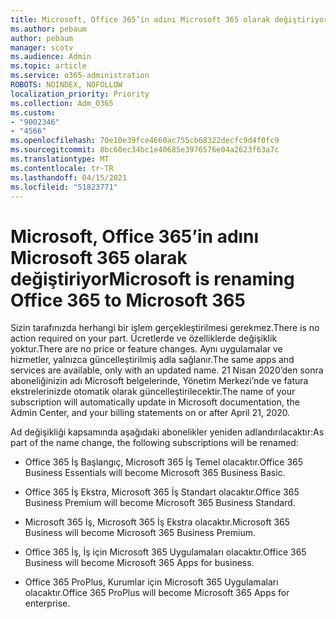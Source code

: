 ```yaml
---
title: Microsoft, Office 365’in adını Microsoft 365 olarak değiştiriyor
ms.author: pebaum
author: pebaum
manager: scotv
ms.audience: Admin
ms.topic: article
ms.service: o365-administration
ROBOTS: NOINDEX, NOFOLLOW
localization_priority: Priority
ms.collection: Adm_O365
ms.custom:
- "9002346"
- "4566"
ms.openlocfilehash: 70e10e39fce4660ac755cb68322decfc9d4f0fc9
ms.sourcegitcommit: 8bc60ec34bc1e40685e3976576e04a2623f63a7c
ms.translationtype: MT
ms.contentlocale: tr-TR
ms.lasthandoff: 04/15/2021
ms.locfileid: "51823771"
---
```

# <a name="microsoft-is-renaming-office-365-to-microsoft-365"></a><span data-ttu-id="b7086-102">Microsoft, Office 365’in adını Microsoft 365 olarak değiştiriyor</span><span class="sxs-lookup"><span data-stu-id="b7086-102">Microsoft is renaming Office 365 to Microsoft 365</span></span>

<span data-ttu-id="b7086-103">Sizin tarafınızda herhangi bir işlem gerçekleştirilmesi gerekmez.</span><span class="sxs-lookup"><span data-stu-id="b7086-103">There is no action required on your part.</span></span> <span data-ttu-id="b7086-104">Ücretlerde ve özelliklerde değişiklik yoktur.</span><span class="sxs-lookup"><span data-stu-id="b7086-104">There are no price or feature changes.</span></span> <span data-ttu-id="b7086-105">Aynı uygulamalar ve hizmetler, yalnızca güncelleştirilmiş adla sağlanır.</span><span class="sxs-lookup"><span data-stu-id="b7086-105">The same apps and services are available, only with an updated name.</span></span> <span data-ttu-id="b7086-106">21 Nisan 2020’den sonra aboneliğinizin adı Microsoft belgelerinde, Yönetim Merkezi’nde ve fatura ekstrelerinizde otomatik olarak güncelleştirilecektir.</span><span class="sxs-lookup"><span data-stu-id="b7086-106">The name of your subscription will automatically update in Microsoft documentation, the Admin Center, and your billing statements on or after April 21, 2020.</span></span>

<span data-ttu-id="b7086-107">Ad değişikliği kapsamında aşağıdaki abonelikler yeniden adlandırılacaktır:</span><span class="sxs-lookup"><span data-stu-id="b7086-107">As part of the name change, the following subscriptions will be renamed:</span></span>

- <span data-ttu-id="b7086-108">Office 365 İş Başlangıç, Microsoft 365 İş Temel olacaktır.</span><span class="sxs-lookup"><span data-stu-id="b7086-108">Office 365 Business Essentials will become Microsoft 365 Business Basic.</span></span>

- <span data-ttu-id="b7086-109">Office 365 İş Ekstra, Microsoft 365 İş Standart olacaktır.</span><span class="sxs-lookup"><span data-stu-id="b7086-109">Office 365 Business Premium will become Microsoft 365 Business Standard.</span></span>

- <span data-ttu-id="b7086-110">Microsoft 365 İş, Microsoft 365 İş Ekstra olacaktır.</span><span class="sxs-lookup"><span data-stu-id="b7086-110">Microsoft 365 Business will become Microsoft 365 Business Premium.</span></span>

- <span data-ttu-id="b7086-111">Office 365 İş, İş için Microsoft 365 Uygulamaları olacaktır.</span><span class="sxs-lookup"><span data-stu-id="b7086-111">Office 365 Business will become Microsoft 365 Apps for business.</span></span>

- <span data-ttu-id="b7086-112">Office 365 ProPlus, Kurumlar için Microsoft 365 Uygulamaları olacaktır.</span><span class="sxs-lookup"><span data-stu-id="b7086-112">Office 365 ProPlus will become Microsoft 365 Apps for enterprise.</span></span>
